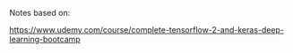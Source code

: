 Notes based on:

https://www.udemy.com/course/complete-tensorflow-2-and-keras-deep-learning-bootcamp

